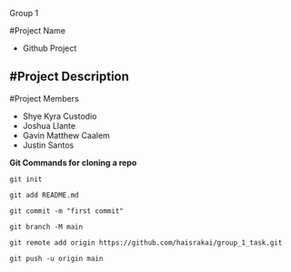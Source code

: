 Group 1 

#Project Name
- Github Project

#Project Description
-

#Project Members 
- Shye Kyra Custodio
- Joshua Llante
- Gavin Matthew Caalem
- Justin Santos

**Git Commands for cloning a repo**

` git init `

` git add README.md `

` git commit -m "first commit" `

` git branch -M main `

` git remote add origin https://github.com/haisrakai/group_1_task.git `

` git push -u origin main `
